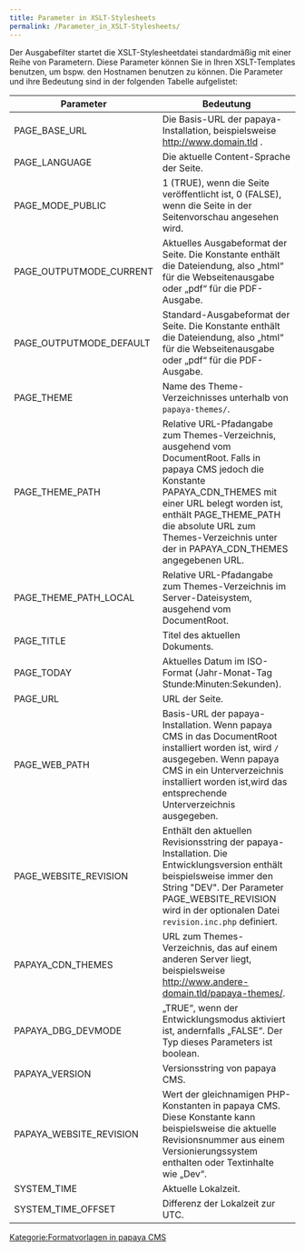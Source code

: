 ```yaml
---
title: Parameter in XSLT-Stylesheets
permalink: /Parameter_in_XSLT-Stylesheets/
---
```


Der Ausgabefilter startet die XSLT-Stylesheetdatei standardmäßig mit einer Reihe von Parametern. Diese Parameter können Sie in Ihren XSLT-Templates benutzen, um bspw. den Hostnamen benutzen zu können. Die Parameter und ihre Bedeutung sind in der folgenden Tabelle aufgelistet:

|Parameter|Bedeutung|
|---------|---------|
|PAGE_BASE_URL|Die Basis-URL der papaya-Installation, beispielsweise <http://www.domain.tld> .|
|PAGE_LANGUAGE|Die aktuelle Content-Sprache der Seite.|
|PAGE_MODE_PUBLIC|1 (TRUE), wenn die Seite veröffentlicht ist, 0 (FALSE), wenn die Seite in der Seitenvorschau angesehen wird.|
|PAGE_OUTPUTMODE_CURRENT|Aktuelles Ausgabeformat der Seite. Die Konstante enthält die Dateiendung, also „html“ für die Webseitenausgabe oder „pdf“ für die PDF-Ausgabe.|
|PAGE_OUTPUTMODE_DEFAULT|Standard-Ausgabeformat der Seite. Die Konstante enthält die Dateiendung, also „html“ für die Webseitenausgabe oder „pdf“ für die PDF-Ausgabe.|
|PAGE_THEME|Name des Theme-Verzeichnisses unterhalb von `papaya-themes/`.|
|PAGE_THEME_PATH|Relative URL-Pfadangabe zum Themes-Verzeichnis, ausgehend vom DocumentRoot. Falls in papaya CMS jedoch die Konstante PAPAYA_CDN_THEMES mit einer URL belegt worden ist, enthält PAGE_THEME_PATH die absolute URL zum Themes-Verzeichnis unter der in PAPAYA_CDN_THEMES angegebenen URL.|
|PAGE_THEME_PATH_LOCAL|Relative URL-Pfadangabe zum Themes-Verzeichnis im Server-Dateisystem, ausgehend vom DocumentRoot.|
|PAGE_TITLE|Titel des aktuellen Dokuments.|
|PAGE_TODAY|Aktuelles Datum im ISO-Format (Jahr-Monat-Tag Stunde:Minuten:Sekunden).|
|PAGE_URL|URL der Seite.|
|PAGE_WEB_PATH|Basis-URL der papaya-Installation. Wenn papaya CMS in das DocumentRoot installiert worden ist, wird `/` ausgegeben. Wenn papaya CMS in ein Unterverzeichnis installiert worden ist,wird das entsprechende Unterverzeichnis ausgegeben.|
|PAGE_WEBSITE_REVISION|Enthält den aktuellen Revisionsstring der papaya-Installation. Die Entwicklungsversion enthält beispielsweise immer den String "DEV". Der Parameter PAGE_WEBSITE_REVISION wird in der optionalen Datei `revision.inc.php` definiert.|
|PAPAYA_CDN_THEMES|URL zum Themes-Verzeichnis, das auf einem anderen Server liegt, beispielsweise <http://www.andere-domain.tld/papaya-themes/>.|
|PAPAYA_DBG_DEVMODE|„TRUE“, wenn der Entwicklungsmodus aktiviert ist, andernfalls „FALSE“. Der Typ dieses Parameters ist boolean.|
|PAPAYA_VERSION|Versionsstring von papaya CMS.|
|PAPAYA_WEBSITE_REVISION|Wert der gleichnamigen PHP-Konstanten in papaya CMS. Diese Konstante kann beispielsweise die aktuelle Revisionsnummer aus einem Versionierungssystem enthalten oder Textinhalte wie „Dev“.|
|SYSTEM_TIME|Aktuelle Lokalzeit.|
|SYSTEM_TIME_OFFSET|Differenz der Lokalzeit zur UTC.|

[Kategorie:Formatvorlagen in papaya CMS](/Kategorie:Formatvorlagen_in_papaya_CMS )